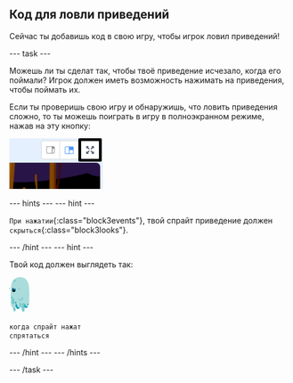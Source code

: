 ## Код для ловли приведений

Сейчас ты добавишь код в свою игру, чтобы игрок ловил приведений!

\--- task \---

Можешь ли ты сделат так, чтобы твоё приведение исчезало, когда его поймали? Игрок должен иметь возможность нажимать на приведения, чтобы поймать их.

Если ты проверишь свою игру и обнаружишь, что ловить приведения сложно, то ты можешь поиграть в игру в полноэкранном режиме, нажав на эту кнопку:

![снимок экрана](images/ghost-fullscreen-annotated.png)

\--- hints \--- \--- hint \---

`При нажатии`{:class="block3events"}, твой спрайт приведение должен `скрыться`{:class="block3looks"}.

\--- /hint \--- \--- hint \---

Твой код должен выглядеть так:

![спрайт-приведение](images/ghost-sprite.png)

```blocks3
когда спрайт нажат
спрятаться
```

\--- /hint \--- \--- /hints \---

\--- /task \---